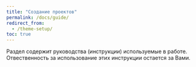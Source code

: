 ```yaml
---
title: "Создание проектов"
permalink: /docs/guide/
redirect_from:
  - /theme-setup/
toc: true
---
```


Раздел содержит руководства (инструкции) используемые в работе.
Отвественность за использование этих инструкции остается за Вами.
